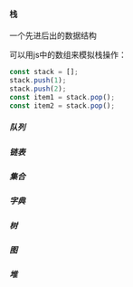 #### 栈

一个先进后出的数据结构

可以用js中的数组来模拟栈操作：

```javascript
const stack = [];
stack.push(1);
stack.push(2);
const item1 = stack.pop();
const item2 = stack.pop();
```





##### 队列





##### 链表





##### 集合





##### 字典





##### 树





##### 图





##### 堆


